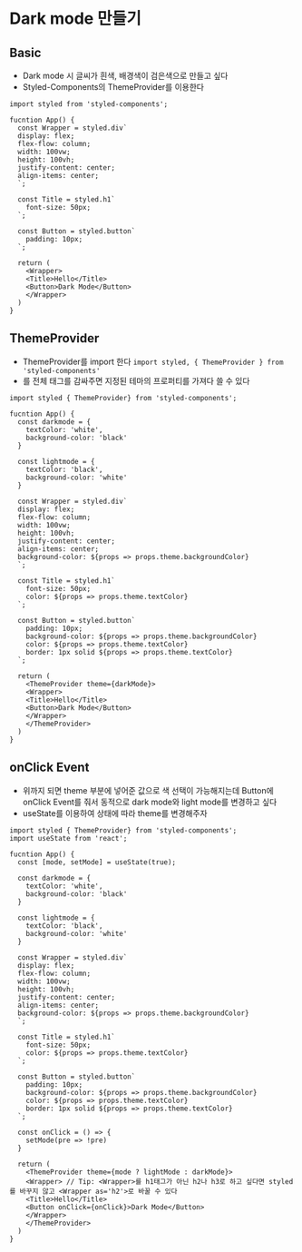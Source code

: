 # Dark mode 만들기

## Basic

- Dark mode 시 글씨가 흰색, 배경색이 검은색으로 만들고 싶다
- Styled-Components의 ThemeProvider를 이용한다

```
import styled from 'styled-components';

fucntion App() {
  const Wrapper = styled.div`
  display: flex;
  flex-flow: column;
  width: 100vw;
  height: 100vh;
  justify-content: center;
  align-items: center;
  `;

  const Title = styled.h1`
    font-size: 50px;
  `;

  const Button = styled.button`
    padding: 10px;
  `;

  return (
    <Wrapper>
    <Title>Hello</Title>
    <Button>Dark Mode</Button>
    </Wrapper>
  )
}
```

## ThemeProvider

- ThemeProvider를 import 한다
  `import styled, { ThemeProvider } from 'styled-components'`
- <ThemeProvider>를 전체 태그를 감싸주면 지정된 테마의 프로퍼티를 가져다 쓸 수 있다

```
import styled { ThemeProvider} from 'styled-components';

fucntion App() {
  const darkmode = {
    textColor: 'white',
    background-color: 'black'
  }

  const lightmode = {
    textColor: 'black',
    background-color: 'white'
  }

  const Wrapper = styled.div`
  display: flex;
  flex-flow: column;
  width: 100vw;
  height: 100vh;
  justify-content: center;
  align-items: center;
  background-color: ${props => props.theme.backgroundColor}
  `;

  const Title = styled.h1`
    font-size: 50px;
    color: ${props => props.theme.textColor}
  `;

  const Button = styled.button`
    padding: 10px;
    background-color: ${props => props.theme.backgroundColor}
    color: ${props => props.theme.textColor}
    border: 1px solid ${props => props.theme.textColor}
  `;

  return (
    <ThemeProvider theme={darkMode}>
    <Wrapper>
    <Title>Hello</Title>
    <Button>Dark Mode</Button>
    </Wrapper>
    </ThemeProvider>
  )
}
```

## onClick Event

- 위까지 되면 <ThemeProvider> theme 부분에 넣어준 값으로 색 선택이 가능해지는데 Button에 onClick Event를 줘서 동적으로
  dark mode와 light mode를 변경하고 싶다
- useState를 이용하여 상태에 따라 theme를 변경해주자

```
import styled { ThemeProvider} from 'styled-components';
import useState from 'react';

fucntion App() {
  const [mode, setMode] = useState(true);

  const darkmode = {
    textColor: 'white',
    background-color: 'black'
  }

  const lightmode = {
    textColor: 'black',
    background-color: 'white'
  }

  const Wrapper = styled.div`
  display: flex;
  flex-flow: column;
  width: 100vw;
  height: 100vh;
  justify-content: center;
  align-items: center;
  background-color: ${props => props.theme.backgroundColor}
  `;

  const Title = styled.h1`
    font-size: 50px;
    color: ${props => props.theme.textColor}
  `;

  const Button = styled.button`
    padding: 10px;
    background-color: ${props => props.theme.backgroundColor}
    color: ${props => props.theme.textColor}
    border: 1px solid ${props => props.theme.textColor}
  `;

  const onClick = () => {
    setMode(pre => !pre)
  }

  return (
    <ThemeProvider theme={mode ? lightMode : darkMode}>
    <Wrapper> // Tip: <Wrapper>를 h1태그가 아닌 h2나 h3로 하고 싶다면 styled를 바꾸지 않고 <Wrapper as='h2'>로 바꿀 수 있다
    <Title>Hello</Title>
    <Button onClick={onClick}>Dark Mode</Button>
    </Wrapper>
    </ThemeProvider>
  )
}
```
